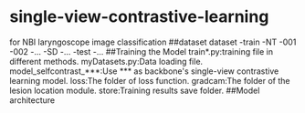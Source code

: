 # single-view-contrastive-learning
for NBI laryngoscope image classification
##dataset
dataset
-train
  -NT
    -001
    -002
    -...
  -SD
  -...
-test
  -...
##Training the Model
train*.py:training file in different methods.
myDatasets.py:Data loading file.
model_selfcontrast_***:Use *** as backbone's single-view contrastive learning model.
loss:The folder of loss function.
gradcam:The folder of the lesion location module.
store:Training results save folder.
##Model architecture
